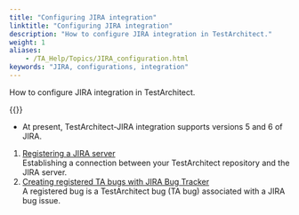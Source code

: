 ```yaml
--- 
title: "Configuring JIRA integration"
linktitle: "Configuring JIRA integration"
description: "How to configure JIRA integration in TestArchitect."
weight: 1
aliases: 
    - /TA_Help/Topics/JIRA_configuration.html
keywords: "JIRA, configurations, integration"
---
```


How to configure JIRA integration in TestArchitect.

{{<note>}}

-   At present, TestArchitect-JIRA integration supports versions 5 and 6 of JIRA.

1.  [Registering a JIRA server](/TA_Help/Topics/JIRA_registering.html)  
Establishing a connection between your TestArchitect repository and the JIRA server.
2.  [Creating registered TA bugs with JIRA Bug Tracker](/TA_Help/Topics/JIRA_creating_registered_bugs.html)  
A registered bug is a TestArchitect bug \(TA bug\) associated with a JIRA bug issue.



